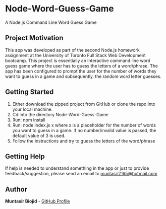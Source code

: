 # Node-Word-Guess-Game

A Node.js Command Line Word Guess Game

## Project Motivation

This app was developed as part of the second Node.js homework assignment at the University of Toronto Full Stack Web Development bootcamp. This project is essentially an interactive command line word guess game where the user has to guess the letters of a word/phrase. The app has been configured to prompt the user for the number of words they want to guess in a game and subsequently, the random word letter guesses.

## Getting Started

1) Either download the zipped project from GitHub or clone the repo into your local machine.
2) Cd into the directory Node-Word-Guess-Game
3) Run: npm install
4) Run: node index.js x
	where x is a placeholder for the number of words you want to guess in a game. If no number/invalid value is passed, the default value of 3 is used.
5) Follow the instructions and try to guess the letters of the word/phrase

## Getting Help

If help is needed to understand something in the app or just to provide feedback/suggestion, please send an email to muntasir2165@hotmail.com

## Author

**Muntasir Biojid** - [GitHub Profile](https://github.com/muntasir2165)